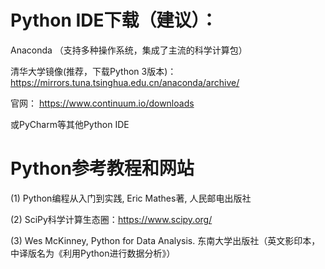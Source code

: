 # Python IDE下载（建议）：

Anaconda  （支持多种操作系统，集成了主流的科学计算包）

清华大学镜像(推荐，下载Python 3版本)：<https://mirrors.tuna.tsinghua.edu.cn/anaconda/archive/>

官网： <https://www.continuum.io/downloads>

或PyCharm等其他Python IDE

# Python参考教程和网站

(1) Python编程从入门到实践, Eric Mathes著, 人民邮电出版社

(2)  SciPy科学计算生态圈：<https://www.scipy.org/>

(3)  Wes McKinney, Python for Data Analysis. 东南大学出版社（英文影印本，中译版名为《利用Python进行数据分析》）